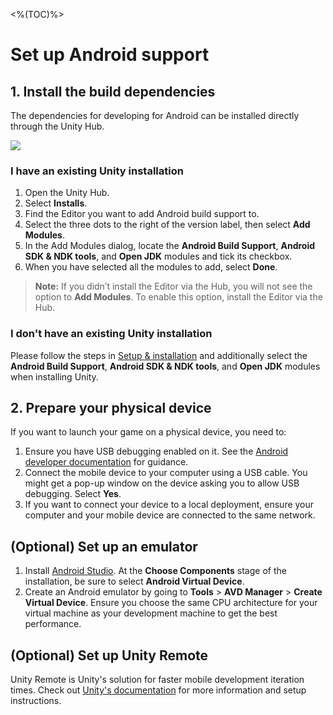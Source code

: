 <%(TOC)%>

# Set up Android support

## 1. Install the build dependencies

The dependencies for developing for Android can be installed directly through the Unity Hub.

![]({{.Site.BaseURL}}docs/assets/modules/mobile/add-android-dependencies.png)

### I have an existing Unity installation

1. Open the Unity Hub.
1. Select **Installs**.
1. Find the Editor you want to add Android build support to.
1. Select the three dots to the right of the version label, then select **Add Modules**.
1. In the Add Modules dialog, locate the **Android Build Support**, **Android SDK & NDK tools**, and **Open JDK** modules and tick its checkbox.
1. When you have selected all the modules to add, select **Done**.

> **Note:** If you didn’t install the Editor via the Hub, you will not see the option to **Add Modules**. To enable this option, install the Editor via the Hub.

### I don't have an existing Unity installation

Please follow the steps in [Setup & installation]({{.Site.BaseURL}}/machine-setup) and additionally select the **Android Build Support**, **Android SDK & NDK tools**, and **Open JDK** modules when installing Unity.

## 2. Prepare your physical device

If you want to launch your game on a physical device, you need to:

1. Ensure you have USB debugging enabled on it. See the [Android developer documentation](https://developer.android.com/studio/debug/dev-options#enable) for guidance.
1. Connect the mobile device to your computer using a USB cable. You might get a pop-up window on the device asking you to allow USB debugging. Select **Yes**.
1. If you want to connect your device to a local deployment, ensure your computer and your mobile device are connected to the same network.

## (Optional) Set up an emulator

1. Install [Android Studio](https://developer.android.com/studio/). At the **Choose Components** stage of the installation, be sure to select **Android Virtual Device**.
1. Create an Android emulator by going to **Tools** > **AVD Manager** > **Create Virtual Device**. Ensure you choose the same CPU architecture for your virtual machine as your development machine to get the best performance.

## (Optional) Set up Unity Remote

Unity Remote is Unity's solution for faster mobile development iteration times. Check out [Unity's documentation](https://docs.unity3d.com/Manual/UnityRemote5.html) for more information and setup instructions.
